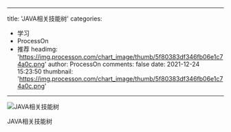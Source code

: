 
---
title: 'JAVA相关技能树'
categories: 
 - 学习
 - ProcessOn
 - 推荐
headimg: 'https://img.processon.com/chart_image/thumb/5f80383df346fb06e1c74a0c.png'
author: ProcessOn
comments: false
date: 2021-12-24 15:23:50
thumbnail: 'https://img.processon.com/chart_image/thumb/5f80383df346fb06e1c74a0c.png'
---

<div>   
<img class="thumb" alt="JAVA相关技能树" src="https://img.processon.com/chart_image/thumb/5f80383df346fb06e1c74a0c.png" referrerpolicy="no-referrer">
<p>JAVA相关技能树</p>  
</div>
            